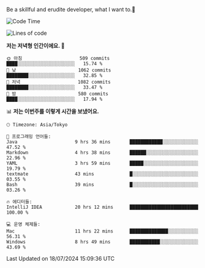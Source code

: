 Be a skillful and erudite developer, what I want to.👶

<!--START_SECTION:waka-->
![Code Time](http://img.shields.io/badge/Code%20Time-1%2C065%20hrs%2035%20mins-blue)

![Lines of code](https://img.shields.io/badge/%EC%A0%80%EB%8A%94%20%EC%97%AC%ED%83%9C%EA%B9%8C%EC%A7%80%20-2.7%20million%20%EC%A4%84%EC%9D%98%20%EC%BD%94%EB%93%9C%EB%A5%BC%20%EC%9E%91%EC%84%B1%ED%96%88%EC%96%B4%EC%9A%94.-blue)

**저는 저녁형 인간이에요. 🦉** 

```text
🌞 아침                     509 commits         ████░░░░░░░░░░░░░░░░░░░░░   15.74 % 
🌆 낮　                     1062 commits        ████████░░░░░░░░░░░░░░░░░   32.85 % 
🌃 저녁                     1082 commits        ████████░░░░░░░░░░░░░░░░░   33.47 % 
🌙 밤　                     580 commits         ████░░░░░░░░░░░░░░░░░░░░░   17.94 % 
```


📊 **저는 이번주를 이렇게 시간을 보냈어요.** 

```text
🕑︎ Timezone: Asia/Tokyo

💬 프로그래밍 언어들: 
Java                     9 hrs 36 mins       ████████████░░░░░░░░░░░░░   47.52 % 
Markdown                 4 hrs 38 mins       ██████░░░░░░░░░░░░░░░░░░░   22.96 % 
YAML                     3 hrs 59 mins       █████░░░░░░░░░░░░░░░░░░░░   19.79 % 
textmate                 43 mins             █░░░░░░░░░░░░░░░░░░░░░░░░   03.55 % 
Bash                     39 mins             █░░░░░░░░░░░░░░░░░░░░░░░░   03.26 % 

🔥 에디터들: 
IntelliJ IDEA            20 hrs 12 mins      █████████████████████████   100.00 % 

💻 운영 체제들: 
Mac                      11 hrs 22 mins      ██████████████░░░░░░░░░░░   56.31 % 
Windows                  8 hrs 49 mins       ███████████░░░░░░░░░░░░░░   43.69 % 
```


 Last Updated on 18/07/2024 15:09:36 UTC
<!--END_SECTION:waka-->
